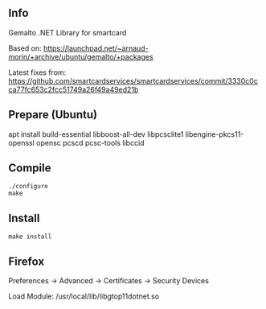 ## Info

Gemalto .NET Library for smartcard 

Based on: https://launchpad.net/~arnaud-morin/+archive/ubuntu/gemalto/+packages

Latest fixes from: https://github.com/smartcardservices/smartcardservices/commit/3330c0cca77fc653c2fcc51749a26f49a49ed21b

## Prepare (Ubuntu)

apt install build-essential libboost-all-dev libpcsclite1 libengine-pkcs11-openssl opensc pcscd pcsc-tools libccid

## Compile

```
./configure
make
```

## Install

```
make install
```

## Firefox

Preferences -> Advanced -> Certificates -> Security Devices

Load Module: /usr/local/lib/libgtop11dotnet.so

